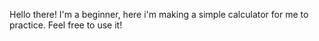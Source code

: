 Hello there! I'm a beginner, here i'm making a simple calculator for me to practice.
Feel free to use it!
